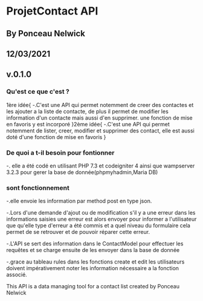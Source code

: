 # ProjetContact API

## By Ponceau Nelwick

## 12/03/2021

## v.0.1.0

### Qu'est ce que c'est ?

1ère idée{
    -.C'est une API qui permet notemment de  creer des contactes et les ajouter a la liste de contacte, 
de plus il permet de modifier les information d'un contacte mais aussi d'en supprimer.
une fonction de mise en favoris y est incorporé
}2ème idée{
    -.C'est une API qui permet notemment de lister, creer, modifier et supprimer des contact,
elle est aussi doté d'une fonction de mise en favoris 
}

### De quoi a t-il besoin pour fontionner

-. elle a été codé en utilisant PHP 7.3 et codeigniter 4 ainsi que wampserver 3.2.3 pour gerer la base de donnée(phpmyhadmin,Maria DB)

### sont fonctionnement 

-.elle envoie les information par method post en type json.

-.Lors d'une demande d'ajout ou de modification s'il y a une erreur dans les informations saisies une erreur est alors envoyer pour informer a l'utilisateur que qu'elle type d'erreur a été commis et a quel niveau du formulaire cela permet de se retrouver et de pouvoir réparer cette erreur.

-.L'API se sert des information dans le ContactModel pour effectuer les requêtes et se charge ensuite de les envoyer dans la base de donnée 

-.grace au tableau rules dans les fonctions create et edit les utilisateurs doivent impérativement noter les information nécessaire a la fonction associé. 


This API is a data managing tool for a contact list created by Ponceau Nelwick








